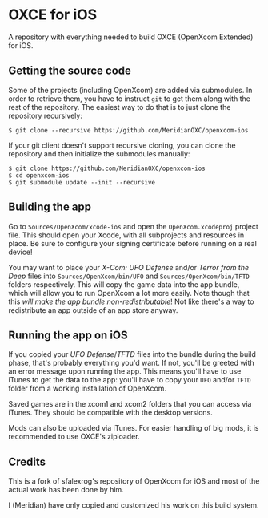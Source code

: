 # OXCE for iOS
A repository with everything needed to build OXCE (OpenXcom Extended) for iOS.

## Getting the source code
Some of the projects (including OpenXcom) are added via submodules. In order to retrieve them, you have to instruct `git` to
get them along with the rest of the repository. The easiest way to do that is to just clone the repository recursively:

    $ git clone --recursive https://github.com/MeridianOXC/openxcom-ios

If your git client doesn't support recursive cloning, you can clone the repository and then initialize the submodules manually:

    $ git clone https://github.com/MeridianOXC/openxcom-ios
    $ cd openxcom-ios
    $ git submodule update --init --recursive
    
## Building the app
Go to `Sources/OpenXcom/xcode-ios` and open the `OpenXcom.xcodeproj` project file. This should open your Xcode, with
all subprojects and resources in place. Be sure to configure your signing certificate before running on a real device!

You may want to place your *X-Com: UFO Defense* and/or *Terror from the Deep* files into `Sources/OpenXcom/bin/UFO` and
`Sources/OpenXcom/bin/TFTD` folders respectively. This will copy the game data into the app bundle, which will allow you
to run OpenXcom a lot more easily. Note though that this *will make the app bundle non-redistributable*! Not like there's
a way to redistribute an app outside of an app store anyway.

## Running the app on iOS
If you copied your *UFO Defense*/*TFTD* files into the bundle during the build phase, that's probably everything you'd want.
If not, you'll be greeted with an error message upon running the app. This means you'll have to use iTunes to get the data
to the app: you'll have to copy your `UFO` and/or `TFTD` folder from a working installation of OpenXcom.

Saved games are in the xcom1 and xcom2 folders that you can access via iTunes. They should be compatible with the desktop
versions.

Mods can also be uploaded via iTunes. For easier handling of big mods, it is recommended to use OXCE's ziploader.

## Credits
This is a fork of sfalexrog's repository of OpenXcom for iOS and most of the actual work has been done by him.

I (Meridian) have only copied and customized his work on this build system.
